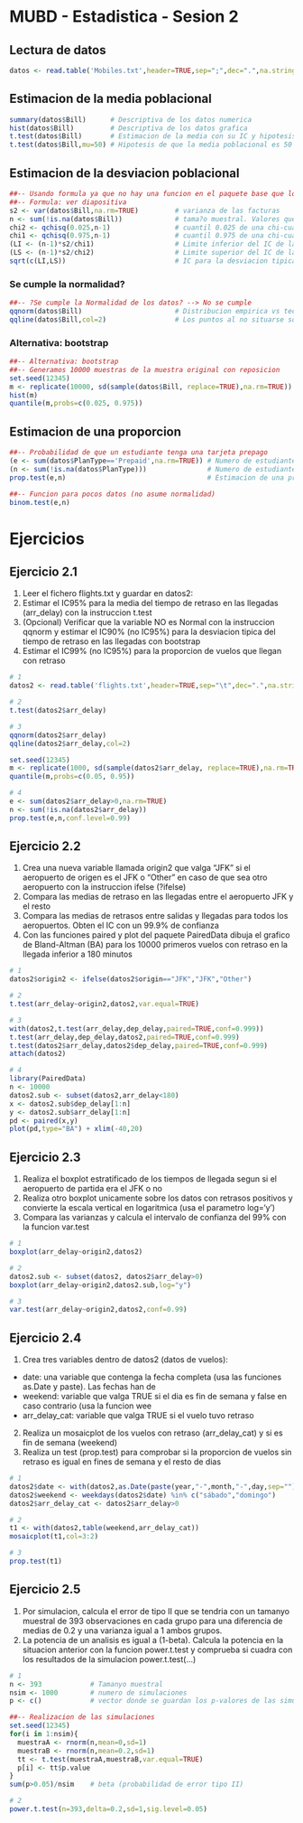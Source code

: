 MUBD - Estadistica - Sesion 2
================

## Lectura de datos

``` r
datos <- read.table('Mobiles.txt',header=TRUE,sep=";",dec=".",na.strings=c("NA",""))
```

## Estimacion de la media poblacional

``` r
summary(datos$Bill)      # Descriptiva de los datos numerica
hist(datos$Bill)         # Descriptiva de los datos grafica
t.test(datos$Bill)       # Estimacion de la media con su IC y hipotesis de que la media es 0 (por defecto)
t.test(datos$Bill,mu=50) # Hipotesis de que la media poblacional es 50
```

## Estimacion de la desviacion poblacional

``` r
##-- Usando formula ya que no hay una funcion en el paquete base que lo calcule
##-- Formula: ver diapositiva   
s2 <- var(datos$Bill,na.rm=TRUE)         # varianza de las facturas
n <- sum(!is.na(datos$Bill))             # tama?o muestral. Valores que no son missings
chi2 <- qchisq(0.025,n-1)                # cuantil 0.025 de una chi-cuadrado con (n-1) grados de libertad
chi1 <- qchisq(0.975,n-1)                # cuantil 0.975 de una chi-cuadrado con (n-1) grados de libertad
(LI <- (n-1)*s2/chi1)                    # Limite inferior del IC de la varianza
(LS <- (n-1)*s2/chi2)                    # Limite superior del IC de la varianza  
sqrt(c(LI,LS))                           # IC para la desviacion tipica (sqrt = raiz cuadrada)
```

### Se cumple la normalidad?

``` r
##-- ?Se cumple la Normalidad de los datos? --> No se cumple
qqnorm(datos$Bill)                       # Distribucion empirica vs teorica
qqline(datos$Bill,col=2)                 # Los puntos al no situarse sobre la linea, no son Normales
```

### Alternativa: bootstrap

``` r
##-- Alternativa: bootstrap
##-- Generamos 10000 muestras de la muestra original con reposicion
set.seed(12345)                                                        # Se fija una semilla para que todas las simulaciones sean iguales
m <- replicate(10000, sd(sample(datos$Bill, replace=TRUE),na.rm=TRUE)) # Se generan 10000 muestras y para cada una de ellas se calcula la desviacion
hist(m)                                                                # Histograma de las desviaciones 
quantile(m,probs=c(0.025, 0.975))                                      # Se calcula el IC95% cogiendo los cuantiles 0.025 y 0.975
```

## Estimacion de una proporcion

``` r
##-- Probabilidad de que un estudiante tenga una tarjeta prepago
(e <- sum(datos$PlanType=='Prepaid',na.rm=TRUE)) # Numero de estudiantes con tarjeta prepago
(n <- sum(!is.na(datos$PlanType)))               # Numero de estudiantes totales que no tienen missing esta variable (OJO: no n <- length(datos$PlanType))
prop.test(e,n)                                   # Estimacion de una probabilidad
```

``` r
##-- Funcion para pocos datos (no asume normalidad)
binom.test(e,n)
```

# Ejercicios

## Ejercicio 2.1

1.  Leer el fichero flights.txt y guardar en datos2:
2.  Estimar el IC95% para la media del tiempo de retraso en las llegadas
    (arr\_delay) con la instruccion t.test
3.  (Opcional) Verificar que la variable NO es Normal con la instruccion
    qqnorm y estimar el IC90% (no IC95%) para la desviacion tipica del
    tiempo de retraso en las llegadas con bootstrap
4.  Estimar el IC99% (no IC95%) para la proporcion de vuelos que llegan
    con retraso

<!-- end list -->

``` r
# 1
datos2 <- read.table('flights.txt',header=TRUE,sep="\t",dec=".",na.strings="@") 
```

``` r
# 2
t.test(datos2$arr_delay)
```

``` r
# 3
qqnorm(datos2$arr_delay)
qqline(datos2$arr_delay,col=2)

set.seed(12345)
m <- replicate(1000, sd(sample(datos2$arr_delay, replace=TRUE),na.rm=TRUE))
quantile(m,probs=c(0.05, 0.95))
```

``` r
# 4
e <- sum(datos2$arr_delay>0,na.rm=TRUE)
n <- sum(!is.na(datos2$arr_delay))
prop.test(e,n,conf.level=0.99)
```

## Ejercicio 2.2

1.  Crea una nueva variable llamada origin2 que valga “JFK” si el
    aeropuerto de origen es el JFK o “Other” en caso de que sea otro
    aeropuerto con la instruccion ifelse (?ifelse)
2.  Compara las medias de retraso en las llegadas entre el aeropuerto
    JFK y el resto
3.  Compara las medias de retrasos entre salidas y llegadas para todos
    los aeropuertos. Obten el IC con un 99.9% de confianza
4.  Con las funciones paired y plot del paquete PairedData dibuja el
    grafico de Bland-Altman (BA) para los 10000 primeros vuelos con
    retraso en la llegada inferior a 180 minutos

<!-- end list -->

``` r
# 1
datos2$origin2 <- ifelse(datos2$origin=="JFK","JFK","Other")
```

``` r
# 2
t.test(arr_delay~origin2,datos2,var.equal=TRUE)
```

``` r
# 3
with(datos2,t.test(arr_delay,dep_delay,paired=TRUE,conf=0.999))
t.test(arr_delay,dep_delay,datos2,paired=TRUE,conf=0.999)
t.test(datos2$arr_delay,datos2$dep_delay,paired=TRUE,conf=0.999)
attach(datos2)
```

``` r
# 4 
library(PairedData)
n <- 10000
datos2.sub <- subset(datos2,arr_delay<180)
x <- datos2.sub$dep_delay[1:n]
y <- datos2.sub$arr_delay[1:n]
pd <- paired(x,y)
plot(pd,type="BA") + xlim(-40,20)
```

## Ejercicio 2.3

1.  Realiza el boxplot estratificado de los tiempos de llegada segun si
    el aeropuerto de partida era el JFK o no
2.  Realiza otro boxplot unicamente sobre los datos con retrasos
    positivos y convierte la escala vertical en logaritmica (usa el
    parametro log=‘y’)
3.  Compara las varianzas y calcula el intervalo de confianza del 99%
    con la funcion var.test

<!-- end list -->

``` r
# 1
boxplot(arr_delay~origin2,datos2)
```

``` r
# 2
datos2.sub <- subset(datos2, datos2$arr_delay>0)
boxplot(arr_delay~origin2,datos2.sub,log="y")
```

``` r
# 3
var.test(arr_delay~origin2,datos2,conf=0.99)
```

## Ejercicio 2.4

1.  Crea tres variables dentro de datos2 (datos de vuelos):

<!-- end list -->

  - date: una variable que contenga la fecha completa (usa las funciones
    as.Date y paste). Las fechas han de
  - weekend: variable que valga TRUE si el dia es fin de semana y false
    en caso contrario (usa la funcion wee
  - arr\_delay\_cat: variable que valga TRUE si el vuelo tuvo retraso

<!-- end list -->

2.  Realiza un mosaicplot de los vuelos con retraso (arr\_delay\_cat) y
    si es fin de semana (weekend)
3.  Realiza un test (prop.test) para comprobar si la proporcion de
    vuelos sin retraso es igual en fines de semana y el resto de dias

<!-- end list -->

``` r
# 1
datos2$date <- with(datos2,as.Date(paste(year,"-",month,"-",day,sep="")))
datos2$weekend <- weekdays(datos2$date) %in% c("sábado","domingo")
datos2$arr_delay_cat <- datos2$arr_delay>0
```

``` r
# 2
t1 <- with(datos2,table(weekend,arr_delay_cat))
mosaicplot(t1,col=3:2)
```

``` r
# 3
prop.test(t1)
```

## Ejercicio 2.5

1.  Por simulacion, calcula el error de tipo II que se tendria con un
    tamanyo muestral de 393 observaciones en cada grupo para una
    diferencia de medias de 0.2 y una varianza igual a 1 ambos grupos.
2.  La potencia de un analisis es igual a (1-beta). Calcula la potencia
    en la situacion anterior con la funcion power.t.test y comprueba si
    cuadra con los resultados de la simulacion power.t.test(…)

<!-- end list -->

``` r
# 1
n <- 393            # Tamanyo muestral
nsim <- 1000        # numero de simulaciones
p <- c()            # vector donde se guardan los p-valores de las simulaciones

##-- Realizacion de las simulaciones
set.seed(12345)
for(i in 1:nsim){
  muestraA <- rnorm(n,mean=0,sd=1)
  muestraB <- rnorm(n,mean=0.2,sd=1)
  tt <- t.test(muestraA,muestraB,var.equal=TRUE)
  p[i] <- tt$p.value
}
sum(p>0.05)/nsim    # beta (probabilidad de error tipo II)
```

``` r
# 2
power.t.test(n=393,delta=0.2,sd=1,sig.level=0.05)
```
